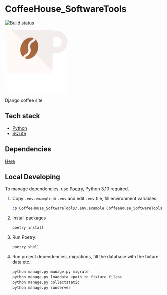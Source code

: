 # CoffeeHouse_SoftwareTools

[![Build status](https://github.com/AlexanderObolonkov/CoffeeHouse_SoftwareTools/actions/workflows/checks.yml/badge.svg?branch=main)](https://github.com/AlexanderObolonkov/CoffeeHouse_SoftwareTools/actions/workflows/checks.yml)

<img src="https://raw.githubusercontent.com/AlexanderObolonkov/CoffeeHouse_SoftwareTools/c7677626082125fc5ccaf99bb5bffded88b37b5d/mysite/static/img/logo.svg" alt="logo" width="200">

Django coffee site

## Tech stack

- [Python](https://www.python.org)
- [SQLite](https://sqlite.org/index.html)


## Dependencies
[Here](https://github.com/AlexanderObolonkov/CoffeeHouse_SoftwareTools/blob/main/pyproject.toml)

## Local Developing

To manage dependencies, use [Poetry](https://python-poetry.org/), Python 3.10 required.

1) Copy `.env.example` in `.env` and edit `.env` file, fill environment variables:
    ```bash
    cp CoffeeHouse_SoftwareTools/.env.example CoffeeHouse_SoftwareTools/.env
    ```

2) Install packages
    ```bash
    poetry install
    ```

3) Run Poetry:
    ```bash
    poetry shell
    ```

4) Run project dependencies, migrations, fill the database with the fixture data etc.:
    ```bash
    python manage.py manage.py migrate
    python manage.py loaddata <path_to_fixture_files>
    python manage.py collectstatic
    python manage.py runserver
    ```
